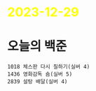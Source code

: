 # <span style="color:yellow">2023-12-29</span>

# 오늘의 백준
```level12
1018 체스판 다시 칠하기(실버 4)
1436 영화감독 숌(실버 5)
2839 설탕 배달(실버 4)
```

